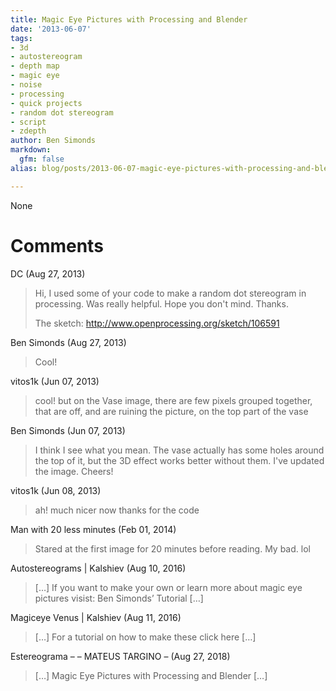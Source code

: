 ```yaml
---
title: Magic Eye Pictures with Processing and Blender
date: '2013-06-07'
tags:
- 3d
- autostereogram
- depth map
- magic eye
- noise
- processing
- quick projects
- random dot stereogram
- script
- zdepth
author: Ben Simonds
markdown:
  gfm: false
alias: blog/posts/2013-06-07-magic-eye-pictures-with-processing-and-blender

---
```


None




# Comments


DC (Aug 27, 2013)
> Hi, I used some of your code to make a random dot stereogram in processing. Was really helpful. Hope you don't mind. Thanks.
> 
> The sketch:
> http://www.openprocessing.org/sketch/106591

Ben Simonds (Aug 27, 2013)
> Cool!

vitos1k (Jun 07, 2013)
> cool! but on the Vase image, there are few pixels grouped together, that are off, and are ruining the picture, on the top part of the vase

Ben Simonds (Jun 07, 2013)
> I think I see what you mean. The vase actually has some holes around the top of it, but the 3D effect works better without them. I've updated the image. Cheers!

vitos1k (Jun 08, 2013)
> ah! much nicer now
> thanks for the code

Man with 20 less minutes (Feb 01, 2014)
> Stared at the first image for 20 minutes before reading. My bad. lol

Autostereograms | Kalshiev (Aug 10, 2016)
> [&#8230;] If you want to make your own or learn more about magic eye pictures visist: Ben Simonds&#8217; Tutorial [&#8230;]

Magiceye Venus | Kalshiev (Aug 11, 2016)
> [&#8230;] For a tutorial on how to make these click here [&#8230;]

Estereograma &#8211; &#8211; MATEUS TARGINO &#8211; (Aug 27, 2018)
> [&#8230;] Magic Eye Pictures with Processing and Blender [&#8230;]

